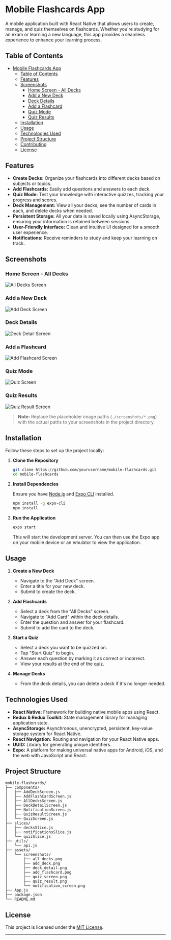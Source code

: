 # Mobile Flashcards App

A mobile application built with React Native that allows users to create, manage, and quiz themselves on flashcards. Whether you're studying for an exam or learning a new language, this app provides a seamless experience to enhance your learning process.

## Table of Contents

- [Mobile Flashcards App](#mobile-flashcards-app)
  - [Table of Contents](#table-of-contents)
  - [Features](#features)
  - [Screenshots](#screenshots)
    - [Home Screen - All Decks](#home-screen---all-decks)
    - [Add a New Deck](#add-a-new-deck)
    - [Deck Details](#deck-details)
    - [Add a Flashcard](#add-a-flashcard)
    - [Quiz Mode](#quiz-mode)
    - [Quiz Results](#quiz-results)
  - [Installation](#installation)
  - [Usage](#usage)
  - [Technologies Used](#technologies-used)
  - [Project Structure](#project-structure)
  - [Contributing](#contributing)
  - [License](#license)

## Features

- **Create Decks:** Organize your flashcards into different decks based on subjects or topics.
- **Add Flashcards:** Easily add questions and answers to each deck.
- **Quiz Mode:** Test your knowledge with interactive quizzes, tracking your progress and scores.
- **Deck Management:** View all your decks, see the number of cards in each, and delete decks when needed.
- **Persistent Storage:** All your data is saved locally using AsyncStorage, ensuring your information is retained between sessions.
- **User-Friendly Interface:** Clean and intuitive UI designed for a smooth user experience.
- **Notifications:** Receive reminders to study and keep your learning on track.

## Screenshots

### Home Screen - All Decks

![All Decks Screen](./screenshots/all_decks.png)

### Add a New Deck

![Add Deck Screen](./screenshots/add_deck.png)

### Deck Details

![Deck Detail Screen](./screenshots/deck_detail.png)

### Add a Flashcard

![Add Flashcard Screen](./screenshots/add_flashcard.png)

### Quiz Mode

![Quiz Screen](./screenshots/quiz_screen.png)

### Quiz Results

![Quiz Result Screen](./screenshots/quiz_result.png)

> **Note:** Replace the placeholder image paths (`./screenshots/*.png`) with the actual paths to your screenshots in the project directory.

## Installation

Follow these steps to set up the project locally:

1. **Clone the Repository**

   ```bash
   git clone https://github.com/yourusername/mobile-flashcards.git
   cd mobile-flashcards
   ```

2. **Install Dependencies**

   Ensure you have [Node.js](https://nodejs.org/) and [Expo CLI](https://docs.expo.dev/get-started/installation/) installed.

   ```bash
   npm install -g expo-cli
   npm install
   ```

3. **Run the Application**

   ```bash
   expo start
   ```

   This will start the development server. You can then use the Expo app on your mobile device or an emulator to view the application.

## Usage

1. **Create a New Deck**

   - Navigate to the "Add Deck" screen.
   - Enter a title for your new deck.
   - Submit to create the deck.

2. **Add Flashcards**

   - Select a deck from the "All Decks" screen.
   - Navigate to "Add Card" within the deck details.
   - Enter the question and answer for your flashcard.
   - Submit to add the card to the deck.

3. **Start a Quiz**

   - Select a deck you want to be quizzed on.
   - Tap "Start Quiz" to begin.
   - Answer each question by marking it as correct or incorrect.
   - View your results at the end of the quiz.

4. **Manage Decks**

   - From the deck details, you can delete a deck if it's no longer needed.

## Technologies Used

- **React Native:** Framework for building native mobile apps using React.
- **Redux & Redux Toolkit:** State management library for managing application state.
- **AsyncStorage:** Asynchronous, unencrypted, persistent, key-value storage system for React Native.
- **React Navigation:** Routing and navigation for your React Native apps.
- **UUID:** Library for generating unique identifiers.
- **Expo:** A platform for making universal native apps for Android, iOS, and the web with JavaScript and React.

## Project Structure

```
mobile-flashcards/
├── components/
│   ├── AddDeckScreen.js
│   ├── AddFlashCardScreen.js
│   ├── AllDecksScreen.js
│   ├── DeckDetailScreen.js
│   ├── NotificationScreen.js
│   ├── QuizResultScreen.js
│   └── QuizScreen.js
├── slices/
│   ├── decksSlice.js
│   ├── notificationsSlice.js
│   └── quizSlice.js
├── utils/
│   └── api.js
├── assets/
│   └── screenshots/
│       ├── all_decks.png
│       ├── add_deck.png
│       ├── deck_detail.png
│       ├── add_flashcard.png
│       ├── quiz_screen.png
│       ├── quiz_result.png
│       └── notification_screen.png
├── App.js
├── package.json
└── README.md
```

## License

This project is licensed under the [MIT License](LICENSE).

---
